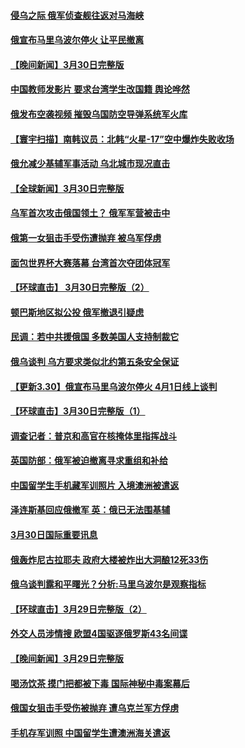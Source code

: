 #### [侵乌之际 俄军侦查舰往返对马海峡](../pages/prog202/a103388133.md) 
#### [俄宣布马里乌波尔停火 让平民撤离](../pages/prog202/a103388095.md) 
#### [【晚间新闻】3月30日完整版](../pages/prog202/a103387997.md) 
#### [中国教师发影片 要求台湾学生改国籍 舆论哗然](../pages/prog202/a103388017.md) 
#### [俄发布空袭视频 摧毁乌国防空导弹系统军火库](../pages/prog202/a103388012.md) 
#### [【寰宇扫描】南韩议员：北韩“火星-17”空中爆炸失败收场](../pages/prog202/a103388020.md) 
#### [俄允减少基辅军事活动 乌北城市现况直击](../pages/prog202/a103388024.md) 
#### [【全球新闻】3月30日完整版](../pages/prog202/a103387855.md) 
#### [乌军首次攻击俄国领土？ 俄军军营被击中](../pages/prog202/a103387907.md) 
#### [俄第一女狙击手受伤遭抛弃 被乌军俘虏](../pages/prog202/a103387910.md) 
#### [面包世界杯大赛落幕 台湾首次夺团体冠军](../pages/prog202/a103387826.md) 
#### [【环球直击】 3月30日完整版（2）](../pages/prog202/a103387651.md) 
#### [顿巴斯地区拟公投 俄军撤退引疑虑](../pages/prog202/a103387721.md) 
#### [民调：若中共援俄国 多数美国人支持制裁它](../pages/prog202/a103387660.md) 
#### [俄乌谈判 乌方要求类似北约第五条安全保证](../pages/prog202/a103387625.md) 
#### [【更新3.30】俄宣布马里乌波尔停火 4月1日线上谈判](../pages/prog202/a103387266.md) 
#### [【环球直击】3月30日完整版（1）](../pages/prog202/a103387393.md) 
#### [调查记者：普京和高官在核掩体里指挥战斗](../pages/prog202/a103387410.md) 
#### [英国防部：俄军被迫撤离寻求重组和补给](../pages/prog202/a103387365.md) 
#### [中国留学生手机藏军训照片 入境澳洲被遣返](../pages/prog202/a103387323.md) 
#### [泽连斯基回应俄撤军 英：俄已无法围基辅](../pages/prog202/a103387310.md) 
#### [3月30日国际重要讯息](../pages/prog202/a103387308.md) 
#### [俄轰炸尼古拉耶夫 政府大楼被炸出大洞酿12死33伤](../pages/prog202/a103387205.md) 
#### [俄乌谈判露和平曙光？分析:马里乌波尔是观察指标](../pages/prog202/a103387189.md) 
#### [【环球直击】3月29日完整版（2）](../pages/prog202/a103386739.md) 
#### [外交人员涉情搜 欧盟4国驱逐俄罗斯43名间谍](../pages/prog202/a103387131.md) 
#### [【晚间新闻】3月29日完整版](../pages/prog202/a103387023.md) 
#### [喝汤饮茶 摸门把都被下毒 国际神秘中毒案幕后](../pages/prog202/a103387044.md) 
#### [俄国女狙击手受伤被抛弃 遭乌克兰军方俘虏](../pages/prog202/a103387114.md) 
#### [手机存军训照 中国留学生遭澳洲海关遣返](../pages/prog202/a103386890.md) 
